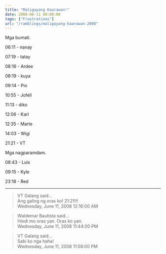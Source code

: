 ```yaml
---
title: "Maligayang Kaarawan!"
date: 2008-06-11 00:00:00
tags: ["Frustrations"]
url: "/ramblings/maligayang-kaarawan-2008"
---
```


Mga bumati.

06:11 - nanay

07:19 - tatay

08:16 - Ardee

08:19 - kuya

09:14 - Pio

10:55 - Jofell

11:13 - diko

12:06 - Karl

12:35 - Marte

14:03 - Wigi

21:21 - VT

Mga nagparamdam.

08:43 - Luis

09:15 - Kyle

23:18 - Red

---

> VT Galang said...  
> Ang galing ng oras ko! 21:21!!!  
> Wednesday, June 11, 2008 12:16:00 AM 

> Waldemar Bautista said...  
> Hindi mo oras yan. Oras ko yan.  
> Wednesday, June 11, 2008 11:44:00 PM 

> VT Galang said...  
> Sabi ko nga haha!  
> Wednesday, June 11, 2008 11:58:00 PM 